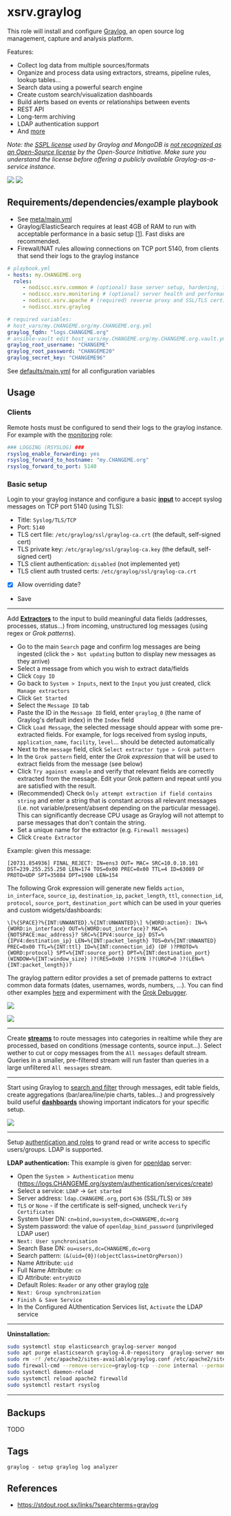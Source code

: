 # xsrv.graylog

This role will install and configure [Graylog](https://github.com/Graylog2/graylog2-server), an open source log management, capture and analysis platform.

Features:
- Collect log data from multiple sources/formats
- Organize and process data using extractors, streams, pipeline rules, lookup tables...
- Search data using a powerful search engine
- Create custom search/visualization dashboards
- Build alerts based on events or relationships between events
- REST API
- Long-term archiving
- LDAP authentication support
- And [more](https://www.graylog.org/features)

_Note: the [SSPL license](https://www.graylog.org/post/graylog-v4-0-licensing-sspl) used by Graylog and MongoDB is [not recognized as an Open-Source license](https://blog.opensource.org/the-sspl-is-not-an-open-source-license/) by the Open-Source Initiative. Make sure you understand the license before offering a publicly available Graylog-as-a-service instance._

[![](https://i.imgur.com/tC4G9mQm.png)](https://i.imgur.com/tC4G9mQ.png)
[![](https://i.imgur.com/eGCL45L.jpg)](https://i.imgur.com/6Zu7YKy.png)


## Requirements/dependencies/example playbook

- See [meta/main.yml](meta/main.yml)
- Graylog/ElasticSearch requires at least 4GB of RAM to run with acceptable performance in a basic setup [[1](https://community.graylog.org/t/graylog2-system-requirement/2752/2)]. Fast disks are recommended.
- Firewall/NAT rules allowing connections on TCP port 5140, from clients that send their logs to the graylog instance

```yaml
# playbook.yml
- hosts: my.CHANGEME.org
  roles:
     - nodiscc.xsrv.common # (optional) base server setup, hardening, firewall, bruteforce prevention
     - nodiscc.xsrv.monitoring # (optional) server health and performance monitoring
     - nodiscc.xsrv.apache # (required) reverse proxy and SSL/TLS certificates
     - nodiscc.xsrv.graylog

# required variables:
# host_vars/my.CHANGEME.org/my.CHANGEME.org.yml
graylog_fqdn: "logs.CHANGEME.org"
# ansible-vault edit host_vars/my.CHANGEME.org/my.CHANGEME.org.vault.yml
graylog_root_username: "CHANGEME"
graylog_root_password: "CHANGEME20"
graylog_secret_key: "CHANGEME96"
```

See [defaults/main.yml](defaults/main.yml) for all configuration variables

## Usage

### Clients

Remote hosts must be configured to send their logs to the graylog instance. For example with the [monitoring](../monitoring) role:

```yaml
### LOGGING (RSYSLOG) ###
rsyslog_enable_forwarding: yes
rsyslog_forward_to_hostname: "my.CHANGEME.org"
rsyslog_forward_to_port: 5140
```

### Basic setup

Login to your graylog instance and configure a basic **[input](https://go2docs.graylog.org/5-0/getting_in_log_data/getting_in_log_data.html)** to accept syslog messages on TCP port 5140 (using TLS):

- Title: `Syslog/TLS/TCP`
- Port: `5140`
- TLS cert file: `/etc/graylog/ssl/graylog-ca.crt` (the default, self-signed cert)
- TLS private key: `/etc/graylog/ssl/graylog-ca.key` (the default, self-signed cert)
- TLS client authentication: `disabled` (not implemented yet)
- TLS client auth trusted certs: `/etc/graylog/ssl/graylog-ca.crt`
- [x] Allow overriding date?
- Save

-----------------

Add **[Extractors](https://archivedocs.graylog.org/en/latest/pages/extractors.html)** to the input to build meaningful data fields (addresses, processes, status...) from incoming, unstructured log messages (using regex or _Grok patterns_).

- Go to the main `Search` page and confirm log messages are being ingested (click the `> Not updating` button to display new messages as they arrive)
- Select a message from which you wish to extract data/fields
- Click `Copy ID`
- Go back to  `System > Inputs`, next to the `Input` you just created, click `Manage extractors`
- Click `Get Started`
- Select the `Message ID` tab
- Paste the ID in the `Message ID` field, enter `graylog_0` (the name of Graylog's default index) in the `Index` field
- Click `Load Message`, the selected message should appear with some pre-extracted fields. For example, for logs received from syslog inputs, `application_name`, `facility`, `level`...  should be detected automatically
- Next to the `message` field, click `Select extractor type > Grok pattern`
- In the `Grok pattern` field, enter the _Grok expression_ that will be used to extract fields from the message (see below)
- Click `Try against example` and verify that relevant fields are correctly extracted from the message. Edit your Grok pattern and repeat until you are satisfied with the result.
- (Recommended) Check `Only attempt extraction if field contains string` and enter a string that is constant across all relevant messages (i.e. not variable/present/absent depending on the particular message). This can significantly decrease CPU usage as Graylog will not attempt to parse messages that don't contain the string.
- Set a unique name for the extractor (e.g. `Firewall messages`)
- Click `Create Extractor`

Example: given this message:

```
[20731.854936] FINAL_REJECT: IN=ens3 OUT= MAC= SRC=10.0.10.101 DST=239.255.255.250 LEN=174 TOS=0x00 PREC=0x00 TTL=4 ID=63089 DF PROTO=UDP SPT=35084 DPT=1900 LEN=154
```

The following Grok expression will generate new fields `action`, `in_interface`, `source_ip`, `destination_ip`, `packet_length`, `ttl`, `connection_id`, `protocol`, `source_port`, `destination_port` which can be used in your queries and custom widgets/dashboards:

```
\[%{SPACE}?%{INT:UNWANTED}.%{INT:UNWANTED}\] %{WORD:action}: IN=%{WORD:in_interface} OUT=%{WORD:out_interface}? MAC=%{NOTSPACE:mac_address}? SRC=%{IPV4:source_ip} DST=%{IPV4:destination_ip} LEN=%{INT:packet_length} TOS=0x%{INT:UNWANTED} PREC=0x00 TTL=%{INT:ttl} ID=%{INT:connection_id} (DF )?PROTO=%{WORD:protocol} SPT=%{INT:source_port} DPT=%{INT:destination_port} (WINDOW=%{INT:window_size} )?(RES=0x00 )?(SYN )?(URGP=0 )?(LEN=%{INT:packet_length})?
```

The graylog pattern editor provides a set of premade patterns to extract common data formats (dates, usernames, words, numbers, ...). You can find other examples [here](https://github.com/hpcugent/logstash-patterns/blob/master/files/grok-patterns) and expermiment with the [Grok Debugger](https://grokdebugger.com/).

![](https://i.imgur.com/7Ntq4gl.png)

![](https://i.imgur.com/IemwLaz.png)

---------------

Create **[streams](https://go2docs.graylog.org/5-0/making_sense_of_your_log_data/streams.html)** to route messages into categories in realtime while they are processed, based on conditions (message contents, source input...). Select wether to cut or copy messages from the `All messages` default stream. Queries in a smaller, pre-filtered stream will run faster than queries in a large unfiltered `All messages` stream.

<!-- TODO ADD EXAMPLE STREAM SETUP -->

--------------

Start using Graylog to [search and filter](https://go2docs.graylog.org/5-0/making_sense_of_your_log_data/writing_search_queries.html) through messages, edit table fields, create aggregations (bar/area/line/pie charts, tables...) and progressively build useful **[dashboards](https://docs.graylog.org/en/latest/pages/dashboards.html)** showing important indicators for your specific setup.

![](https://i.imgur.com/0OCFJlx.png)

-------------

Setup [authentication and roles](https://go2docs.graylog.org/5-0/setting_up_graylog/permission_management.html) to grand read or write access to specific users/groups. LDAP is supported.

**LDAP authentication:** This example is given for [openldap](../openldap) server:
- Open the `System > Authentication` menu (https://logs.CHANGEME.org/system/authentication/services/create)
- Select a service: `LDAP` -> `Get started`
- Server address: `ldap.CHANGEME.org`, port `636` (SSL/TLS) or `389`
- `TLS` or `None` - if the certificate is self-signed, uncheck `Verify Certificates`
- System User DN: `cn=bind,ou=system,dc=CHANGEME,dc=org`
- System password: the value of `openldap_bind_password` (unprivileged LDAP user)
- `Next: User synchronisation`
- Search Base DN: `ou=users,dc=CHANGEME,dc=org`
- Search pattern: `(&(uid={0})(objectClass=inetOrgPerson))`
- Name Attribute: `uid`
- Full Name Attribute: `cn`
- ID Attribute: `entryUUID`
- Default Roles: `Reader` or any other graylog [role](#roles)
- `Next: Group synchronization`
- `Finish & Save Service`
- In the Configured AUthentication Services list, `Activate` the LDAP service

---------------

**Uninstallation:**
```bash
sudo systemctl stop elasticsearch graylog-server mongod
sudo apt purge elasticsearch graylog-4.0-repository  graylog-server mongodb-org
sudo rm -rf /etc/apache2/sites-available/graylog.conf /etc/apache2/sites-enabled/graylog.conf /usr/share/keyrings/elasticsearch.gpg /etc/apt/sources.list.d/elasticsearch.list /etc/systemd/system/elasticsearch.service.d/ /etc/elasticsearch /etc/ansible/facts.d/graylog.fact /etc/firewalld/services/graylog-tcp.xml /etc/graylog/ /usr/share/keyrings/mongodb.gpg /etc/apt/sources.list.d/mongodb.list /etc/netdata/go.d/httpcheck.conf.d/graylog.conf /etc/netdata/health.d/processes.conf.d/graylog.conf /etc/rsyslog.d/graylog.conf /var/log/mongodb/ /var/log/elasticsearch/ /var/log/graylog-server/ /var/lib/elasticsearch
sudo firewall-cmd --remove-service=graylog-tcp --zone internal --permanent
sudo systemctl daemon-reload
sudo systemctl reload apache2 firewalld
sudo systemctl restart rsyslog
```

--------------

## Backups

TODO

<!--
See the included [rsnapshot configuration](templates/etc_rsnapshot.d_graylog.conf.j2)
There are no backups of log data. Use `bsondump` from the `mongo-tools` package to manipulate mongodb backups.
-->


## Tags

<!--BEGIN TAGS LIST-->
```
graylog - setup graylog log analyzer
```
<!--END TAGS LIST-->


## References

- https://stdout.root.sx/links/?searchterms=graylog
